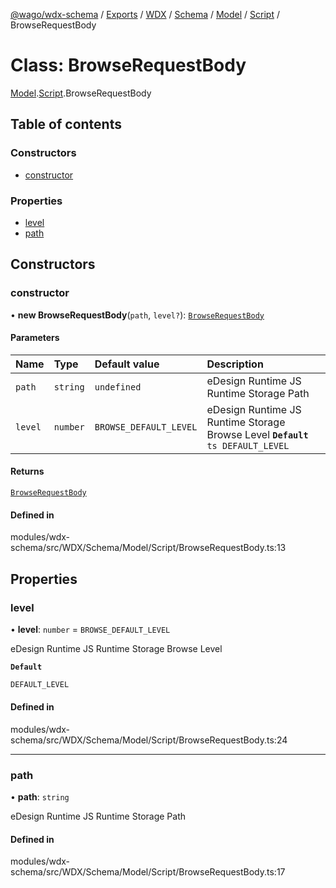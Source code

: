 [@wago/wdx-schema](../README.md) / [Exports](../modules.md) / [WDX](../modules/WDX.md) / [Schema](../modules/WDX.Schema.md) / [Model](../modules/WDX.Schema.Model.md) / [Script](../modules/WDX.Schema.Model.Script.md) / BrowseRequestBody

# Class: BrowseRequestBody

[Model](../modules/WDX.Schema.Model.md).[Script](../modules/WDX.Schema.Model.Script.md).BrowseRequestBody

## Table of contents

### Constructors

- [constructor](WDX.Schema.Model.Script.BrowseRequestBody.md#constructor)

### Properties

- [level](WDX.Schema.Model.Script.BrowseRequestBody.md#level)
- [path](WDX.Schema.Model.Script.BrowseRequestBody.md#path)

## Constructors

### constructor

• **new BrowseRequestBody**(`path`, `level?`): [`BrowseRequestBody`](WDX.Schema.Model.Script.BrowseRequestBody.md)

#### Parameters

| Name | Type | Default value | Description |
| :------ | :------ | :------ | :------ |
| `path` | `string` | `undefined` | eDesign Runtime JS Runtime Storage Path |
| `level` | `number` | `BROWSE_DEFAULT_LEVEL` | eDesign Runtime JS Runtime Storage Browse Level **`Default`** ```ts DEFAULT_LEVEL ``` |

#### Returns

[`BrowseRequestBody`](WDX.Schema.Model.Script.BrowseRequestBody.md)

#### Defined in

modules/wdx-schema/src/WDX/Schema/Model/Script/BrowseRequestBody.ts:13

## Properties

### level

• **level**: `number` = `BROWSE_DEFAULT_LEVEL`

eDesign Runtime JS Runtime Storage Browse Level

**`Default`**

```ts
DEFAULT_LEVEL
```

#### Defined in

modules/wdx-schema/src/WDX/Schema/Model/Script/BrowseRequestBody.ts:24

___

### path

• **path**: `string`

eDesign Runtime JS Runtime Storage Path

#### Defined in

modules/wdx-schema/src/WDX/Schema/Model/Script/BrowseRequestBody.ts:17
